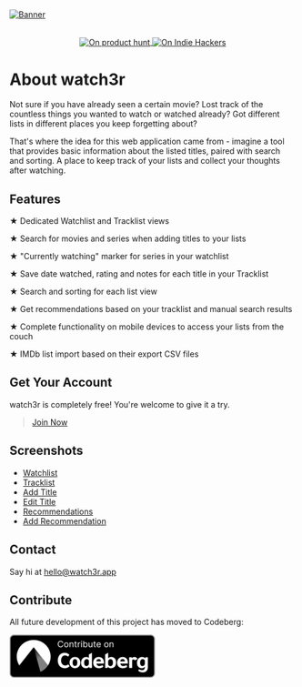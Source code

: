 <a href="https://watch3r.app" style="margin: 0 auto;">
  <img align="center" alt="Banner" src="https://watch3r.app/img/splash.jpg" />
</a>
<br><br>
<p align="center" style="text-align: center;">
  <a href="https://www.producthunt.com/posts/watch3r">
    <img alt="On product hunt"
         src="https://img.shields.io/badge/on-product%20hunt-blue.svg?style=flat-square"
         align="center">
  </a>
  <a href="https://www.indiehackers.com/product/watch3r">
    <img alt="On Indie Hackers"
         src="https://img.shields.io/badge/on-indie%20hackers-blue?style=flat-square"
         align="center">
  </a>
</p>

# About watch3r

Not sure if you have already seen a certain movie? Lost track of the countless things you wanted to watch or watched already? Got different lists in different places you keep forgetting about?

That's where the idea for this web application came from - imagine a tool that provides basic information about the listed titles, paired with search and sorting. A place to keep track of your lists and collect your thoughts after watching.

## Features

★ Dedicated Watchlist and Tracklist views

★ Search for movies and series when adding titles to your lists

★ "Currently watching" marker for series in your watchlist

★ Save date watched, rating and notes for each title in your Tracklist

★ Search and sorting for each list view

★ Get recommendations based on your tracklist and manual search results

★ Complete functionality on mobile devices to access your lists from the couch

★ IMDb list import based on their export CSV files

## Get Your Account

watch3r is completely free! You're welcome to give it a try.

> [Join Now](https://watch3r.app/invite)

## Screenshots

- [Watchlist](https://watch3r.app/img/about_watchlist.jpg)
- [Tracklist](https://watch3r.app/img/about_tracklist.jpg)
- [Add Title](https://watch3r.app/img/about_add-title.jpg)
- [Edit Title](https://watch3r.app/img/about_edit-title.jpg)
- [Recommendations](https://watch3r.app/img/about_recommendations.jpg)
- [Add Recommendation](https://watch3r.app/img/about_add-recommendations.jpg)


## Contact

Say hi at hello@watch3r.app

## Contribute

All future development of this project has moved to Codeberg:

[![Contribute on Codeberg](/public/img/contribute_on_codeberg.png)](https://codeberg.org/ttntm/watch3r)
